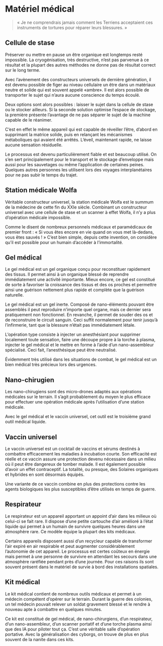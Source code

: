 # Matériel médical
> « Je ne comprendrais jamais comment les Terriens acceptaient ces instruments de tortures pour réparer leurs blessures. »

## Cellule de stase
Préserver ou mettre en pause un être organique est longtemps resté impossible. La cryogénisation, très destructive, n’est pas parvenue à ce résultat et la plupart des autres méthodes ne donne pas de résultat correct sur le long terme.

Avec l’avènement des constructeurs universels de dernière génération, il est devenu possible de figer au niveau cellulaire un être dans un matériaux neutre et solide qui est souvent appelé «ambre». Il est alors possible de transporter le sujet qui n’aura aucune conscience du temps écoulé.

Deux options sont alors possibles : laisser le sujet dans la cellule de stase ou le stocker ailleurs. Si la seconde solution optimise l’espace de stockage, la première présente l’avantage de ne pas séparer le sujet de la machine capable de le réanimer.

C’est en effet le même appareil qui est capable de réveiller l’être, d’abord en supprimant la matrice solide, puis en relan&ccedil;ant les mécanismes métaboliques qui avaient été arrêtés. L’éveil, maintenant rapide, ne laisse aucune sensation résiduelle.

Le processus est devenu particulièrement fiable et est beaucoup utilisé. On s’en sert principalement pour le transport et le stockage d’enveloppe mais aussi pour les sauvetages ou même l’application de certaines peines. Quelques autres personnes les utilisent lors des voyages interplanétaires pour ne pas subir le temps du trajet.

## Station médicale Wolfa
Véritable constructeur universel, la station médicale Wolfa est le summum de la médecine de cette fin du XXIe siècle. Combinant un constructeur universel avec une cellule de stase et un scanner à effet Wolfa, il n’y a plus d’opération médicale impossible.

Comme le disent de nombreux personnels médicaux et paramédicaux de premier front : « Si vous êtes encore en vie quand on vous met là-dedans, vous êtes sauvés ! » C’est bien simple, depuis cette invention, on considère qu’il est possible pour un humain d’accéder à l’immortalité.

## Gel médical
Le gel médical est un gel organique con&ccedil;u pour reconstituer rapidement des tissus. Il permet ainsi à un organique blessé de reprendre immédiatement une activité importante. Mieux encore, ce gel est constitué de sorte à favoriser la croissance des tissus et des os proches et permettre ainsi une guérison nettement plus rapide et complète que la guérison naturelle.

Le gel médical est un gel inerte. Composé de nano-éléments pouvant être assemblés il peut reproduire n’importe quel organe, mais ce dernier sera pratiquement non fonctionnel. En revanche, il permet de souder des os et de reconstruire le circuit sanguin. Ceci suffit normalement pour tenir jusqu’à l’infirmerie, tant que la blessure n’était pas immédiatement létale.

L’opération type consiste à injecter un anesthésiant pour supprimer localement toute sensation, faire une découpe propre à la torche à plasma, injecter le gel médical et le mettre en forme à l’aide d’un nano-assembleur spécialisé. Ceci fait, l’anesthésique peut être neutralisé.

Évidemment très utilisé dans les situations de combat, le gel médical est un bien médical très précieux lors des urgences.

## Nano-chirugien
Les nano-chirugiens sont des micro-drones adaptés aux opérations médicales sur le terrain. Il s’agit probablement du moyen le plus efficace pour effectuer une opération médicale après l’utilisation d’une station médicale.

Avec le gel médical et le vaccin universel, cet outil est le troisième grand outil médical liquide.

## Vaccin universel
Le vaccin universel est un cocktail de vaccins et sérums destinés à combattre efficacement les maladies à incubation courte. Son efficacité est réelle et ce vaccin assure une protection devenu nécessaire dans un milieu où il peut être dangereux de tomber malade. Il est également possible d’avoir un effet contraceptif. La totalité, ou presque, des Solaires organiques et hybrides en sont désormais équipés.

Une variante de ce vaccin combine en plus des protections contre les agents biologiques les plus susceptibles d’être utilisés en temps de guerre.

## Respirateur
Le respirateur est un appareil apportant un appoint d’air dans les milieux où celui-ci se fait rare. Il dispose d’une petite cartouche d’air amélioré à l’état liquide qui permet à un humain de survivre quelques heures dans une atmosphère rare. Ce modèle équipe la plupart des kits médicaux.

Certains appareils disposent aussi d’un recycleur capable de transformer l’air expiré en air respirable et peut augmenter considérablement l’autonomie de cet appareil. Le processus est certes co&ucirc;teux en énergie mais permet à une personne de survivre en attendant les secours dans une atmosphère raréfiée pendant près d’une journée. Pour ces raisons ils sont souvent présent dans le matériel de survie à bord des installations spatiales.

## Kit médical
Le kit médical contient de nombreux outils médicaux et permet à un médecin compétent d’opérer sur le terrain. Durant la guerre des colonies, un tel médecin pouvait relever un soldat gravement blessé et le rendre à nouveau apte à combattre en quelques minutes.

Ce kit est constitué de gel médical, de nano-chirurgiens, d’un respirateur, d’un nano-assembleur, d’un scanner portatif et d’une torche plasma ainsi que des IA pour piloter tout &ccedil;a. C’est une véritable salle d’opération portative. Avec la généralisation des cyborgs, on trouve de plus en plus souvent de la nanite dans ces kits.